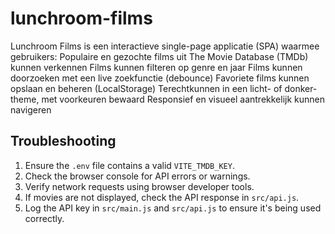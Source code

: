 # lunchroom-films
Lunchroom Films is een interactieve single-page applicatie (SPA) waarmee gebruikers:
Populaire en gezochte films uit The Movie Database (TMDb) kunnen verkennen
Films kunnen filteren op genre en jaar
Films kunnen doorzoeken met een live zoek­functie (debounce)
Favoriete films kunnen opslaan en beheren (LocalStorage)
Te­recht­kunnen in een licht- of donker­theme, met voorkeuren bewaard
Responsief en visueel aantrekkelijk kunnen navigeren


## Troubleshooting
1. Ensure the `.env` file contains a valid `VITE_TMDB_KEY`.
2. Check the browser console for API errors or warnings.
3. Verify network requests using browser developer tools.
4. If movies are not displayed, check the API response in `src/api.js`.
5. Log the API key in `src/main.js` and `src/api.js` to ensure it's being used correctly.
